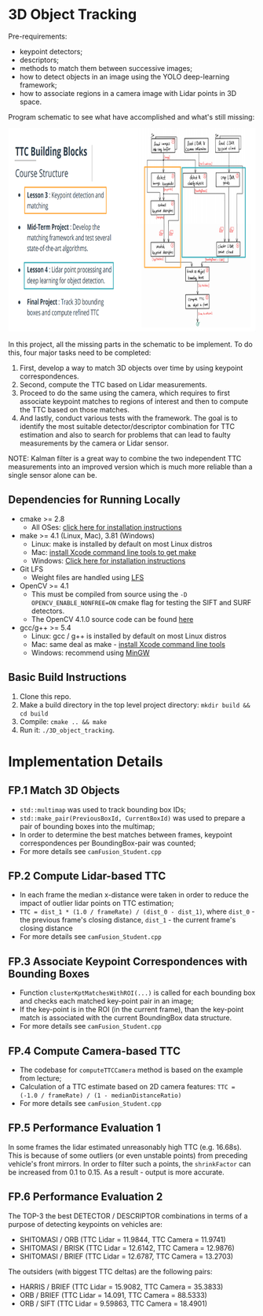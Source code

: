 # 3D Object Tracking

Pre-requirements:
* keypoint detectors;
* descriptors;
* methods to match them between successive images;
* how to detect objects in an image using the YOLO deep-learning framework;
* how to associate regions in a camera image with Lidar points in 3D space.

Program schematic to see what have accomplished and what's still missing:

<img src="images/course_code_structure.png" width="779" height="414" />

In this project, all the missing parts in the schematic to be implement.
To do this, four major tasks need to be completed: 
1. First, develop a way to match 3D objects over time by using keypoint correspondences. 
2. Second, compute the TTC based on Lidar measurements. 
3. Proceed to do the same using the camera, which requires to first associate keypoint matches to regions of interest and then to compute the TTC based on those matches. 
4. And lastly, conduct various tests with the framework. The goal is to identify the most suitable detector/descriptor combination for TTC estimation and also to search for problems that can lead to faulty measurements by the camera or Lidar sensor.

NOTE: Kalman filter is a great way to combine the two independent TTC measurements into an improved version which is much more reliable than a single sensor alone can be.

## Dependencies for Running Locally
* cmake >= 2.8
  * All OSes: [click here for installation instructions](https://cmake.org/install/)
* make >= 4.1 (Linux, Mac), 3.81 (Windows)
  * Linux: make is installed by default on most Linux distros
  * Mac: [install Xcode command line tools to get make](https://developer.apple.com/xcode/features/)
  * Windows: [Click here for installation instructions](http://gnuwin32.sourceforge.net/packages/make.htm)
* Git LFS
  * Weight files are handled using [LFS](https://git-lfs.github.com/)
* OpenCV >= 4.1
  * This must be compiled from source using the `-D OPENCV_ENABLE_NONFREE=ON` cmake flag for testing the SIFT and SURF detectors.
  * The OpenCV 4.1.0 source code can be found [here](https://github.com/opencv/opencv/tree/4.1.0)
* gcc/g++ >= 5.4
  * Linux: gcc / g++ is installed by default on most Linux distros
  * Mac: same deal as make - [install Xcode command line tools](https://developer.apple.com/xcode/features/)
  * Windows: recommend using [MinGW](http://www.mingw.org/)

## Basic Build Instructions

1. Clone this repo.
2. Make a build directory in the top level project directory: `mkdir build && cd build`
3. Compile: `cmake .. && make`
4. Run it: `./3D_object_tracking`.

# Implementation Details

## FP.1 Match 3D Objects

* `std::multimap` was used to track bounding box IDs;
* `std::make_pair(PreviousBoxId, CurrentBoxId)` was used to prepare a pair of bounding boxes into the multimap;
* In order to determine the best matches between frames, keypoint correspondences per BoundingBox-pair was counted;
* For more details see `camFusion_Student.cpp`

## FP.2 Compute Lidar-based TTC

* In each frame the median x-distance were taken in order to reduce the impact of outlier lidar points on TTC estimation;
* `TTC = dist_1 * (1.0 / frameRate) / (dist_0 - dist_1)`, where `dist_0` - the previous frame's closing distance, `dist_1` - the current frame's closing distance
* For more details see `camFusion_Student.cpp`

## FP.3 Associate Keypoint Correspondences with Bounding Boxes

* Function `clusterKptMatchesWithROI(...)` is called for each bounding box and checks each matched key-point pair in an image;
* If the key-point is in the ROI (in the current frame), than the key-point match is associated with the current BoundingBox data structure.
* For more details see `camFusion_Student.cpp`

## FP.4 Compute Camera-based TTC

* The codebase for `computeTTCCamera` method is based on the example from lecture;
* Calculation of a TTC estimate based on 2D camera features: `TTC = (-1.0 / frameRate) / (1 - medianDistanceRatio)`
* For more details see `camFusion_Student.cpp`

## FP.5 Performance Evaluation 1

In some frames the lidar estimated unreasonably high TTC (e.g. 16.68s).
This is because of some outliers (or even unstable points) from preceding vehicle's front mirrors.
In order to filter such a points, the `shrinkFactor` can be increased from 0.1 to 0.15.
As a result -  output is more accurate.

## FP.6 Performance Evaluation 2

The TOP-3 the best DETECTOR / DESCRIPTOR combinations in terms of a purpose of detecting keypoints on vehicles are:

* SHITOMASI / ORB (TTC Lidar = 11.9844, TTC Camera = 11.9741)
* SHITOMASI / BRISK (TTC Lidar = 12.6142, TTC Camera = 12.9876)
* SHITOMASI / BRIEF (TTC Lidar = 12.6787, TTC Camera = 13.2703)

The outsiders (with biggest TTC deltas) are the following pairs:

* HARRIS / BRIEF (TTC Lidar = 15.9082, TTC Camera = 35.3833)
* ORB / BRIEF (TTC Lidar = 14.091, TTC Camera = 88.5333)
* ORB / SIFT (TTC Lidar = 9.59863, TTC Camera = 18.4901)
